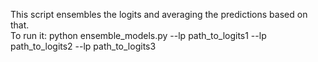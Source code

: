 This script ensembles the logits and averaging the predictions based on that. <br>
To run it: python ensemble_models.py --lp path_to_logits1 --lp path_to_logits2 --lp path_to_logits3

